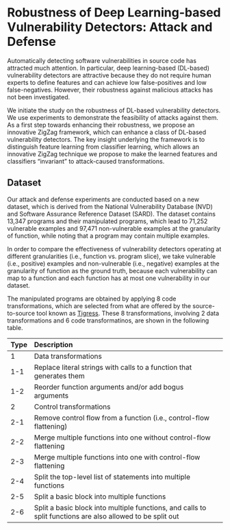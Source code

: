 # Robustness of Deep Learning-based Vulnerability Detectors: Attack and Defense #

Automatically detecting software vulnerabilities in source code has attracted much attention. In particular, deep learning-based (DL-based) vulnerability detectors are attractive because they do not require human experts to define features and can achieve low false-positives and low false-negatives. However, their robustness against malicious attacks has not been investigated. 

We initiate the study on the robustness of DL-based vulnerability detectors. We use experiments to demonstrate the feasibility of attacks against them. As a first step towards enhancing their robustness, we propose an innovative ZigZag framework, which can enhance a class of DL-based vulnerability detectors. The key insight underlying the framework is to distinguish feature learning from classifier learning, which allows an innovative ZigZag technique we propose to make the learned features and classifiers “invariant” to attack-caused transformations.

## Dataset ##

Our attack and defense experiments are conducted based on a new dataset, which is derived from the National Vulnerability Database (NVD) and Software Assurance Reference Dataset (SARD). The dataset contains 13,347 programs and their manipulated programs, which lead to 71,252 vulnerable examples and 97,471 non-vulnerable examples at the granularity of function, while noting that a program may contain multiple examples. 

In order to compare the effectiveness of vulnerability detectors operating at different granularities (i.e., function vs. program slice), we take vulnerable (i.e., positive) examples and non-vulnerable (i.e., negative) examples at the granularity of function as the ground truth, because each vulnerability can map to a function and each function has at most one vulnerability in our dataset.

The manipulated programs are obtained by applying 8 code transformations, which are selected from what are offered by the source-to-source tool known as [Tigress](https://tigress.wtf/). These 8 transformations, involving 2 data transformations and 6 code transformatinos, are shown in the following table. 


|Type|Description|
|:-|:-|
|1|Data transformations|
|1-1|Replace literal strings with calls to a function that generates them|
|1-2|Reorder function arguments and/or add bogus arguments|
|2|Control transformations|
|2-1|Remove control flow from a function (i.e., control-flow flattening)|
|2-2|Merge multiple functions into one without control-flow flattening|
|2-3|Merge multiple functions into one with control-flow flattening|
|2-4|Split the top-level list of statements into multiple functions|
|2-5|Split a basic block into multiple functions|
|2-6| Split a basic block into multiple functions, and calls to split functions are also allowed to be split out|
